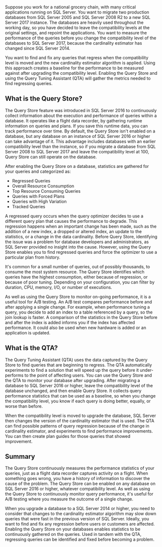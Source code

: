 Suppose you work for a national grocery chain, with many critical applications running on SQL Server. You want to migrate two production databases from SQL Server 2005 and SQL Server 2008 R2 to a new SQL Server 2017 instance. The databases are heavily used throughout the working day, so you have decided to leave the compatibility levels at the original settings, and repoint the applications. You want to measure the performance of the queries before you change the compatibility level of the databases to SQL Server 2017, because the cardinality estimator has changed since SQL Server 2014.

You want to find and fix any queries that regress when the compatibility level is moved and the new cardinality estimator algorithm is applied. Using this approach creates a baseline for the performance to be measured against after upgrading the compatibility level. Enabling the Query Store and using the Query Tuning Assistant (QTA) will gather the metrics needed to find regressing queries.

## What is the Query Store?

The Query Store feature was introduced in SQL Server 2016 to continuously collect information about the execution and performance of queries within a database. It operates like a flight data recorder, by gathering runtime information on queries and plans. If you save this runtime data, you can track performance over time. By default, the Query Store isn't enabled on a database, but any database on an instance of SQL Server 2016 or higher can take advantage of it. This advantage includes databases with an earlier compatibility level than the instance, so if you migrate a database from SQL Server 2008 to SQL Server 2017 and leave the compatibility level at 100, Query Store can still operate on the database.

After enabling the Query Store on a database, statistics are gathered for your queries and categorized as:

- Regressed Queries
- Overall Resource Consumption
- Top Resource Consuming Queries
- Queries with Forced Plans
- Queries with High Variation
- Tracked Queries

A regressed query occurs when the query optimizer decides to use a different query plan that causes the performance to degrade. This regression happens when an important change has been made, such as the addition of a new index, a dropped or altered index, an update to the statistics, or a change in the data cardinality. Before Query Store, identifying the issue was a problem for database developers and administrators, as SQL Server provided no insight into the cause. However, using the Query Store enables you to find regressed queries and force the optimizer to use a particular plan from history.

It's common for a small number of queries, out of possibly thousands, to consume the most system resource. The Query Store identifies which queries have the highest consumption, either because of regression, or because of poor tuning. Depending on your configuration, you can filter by duration, CPU, memory, I/O, or number of executions.

As well as using the Query Store to monitor on-going performance, it is a useful tool for A/B testing. An A/B test compares performance before and after applying a single change. For example, when performance tuning a query, you decide to add an index to a table referenced by a query, so the join lookup is faster. A comparison of the statistics in the Query Store before and after the index is added informs you if the index has affected performance. It could also be used when new hardware is added or an application is updated.

## What is the QTA?

The Query Tuning Assistant (QTA) uses the data captured by the Query Store to find queries that are beginning to regress. The QTA automatically experiments to find a solution that will speed up the query before it under-performs to the point of affecting users. You can use the Query Store and the QTA to monitor your database after upgrading. After migrating a database to SQL Server 2016 or higher, leave the compatibility level of the database unchanged, and then enable Query Store. It collects query performance statistics that can be used as a baseline, so when you change the compatibility level, you know if each query is doing better, equally, or worse than before.

When the compatibility level is moved to upgrade the database, SQL Server then changes the version of the cardinality estimator that is used. The QTA can find possible patterns of query regression because of the change in cardinality estimator, and experiments to find performance improvements. You can then create plan guides for those queries that showed improvement.

## Summary

The Query Store continuously measures the performance statistics of your queries, just as a flight data recorder captures activity on a flight. When something goes wrong, you have a history of information to discover the cause of the problem. The Query Store can be enabled on any database on SQL Server 2016 or higher, whatever compatibility level. As well as using the Query Store to continuously monitor query performance, it's useful for A/B testing where you measure the outcome of a single change.

When you upgrade a database to a SQL Server 2014 or higher, you need to consider that changes to the cardinality estimator algorithm may slow down queries that were fast in the previous version of SQL Server. Ideally, you want to find and fix any regression before users or customers are affected. Enabling the Query Store on your databases enables statistics to be continuously gathered on the queries. Used in tandem with the QTA, regressing queries can be identified and fixed before becoming a problem.